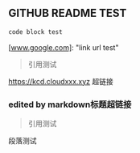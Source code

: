 ## GITHUB README TEST

```markdown
code block test
```

[www.google.com]: 	"link url test"

> 引用测试
>
> 

[^脚注测试]: 脚注测试描述

https://kcd.cloudxxx.xyz 超链接

### edited by markdown标题超链接

> 引用测试

段落测试
